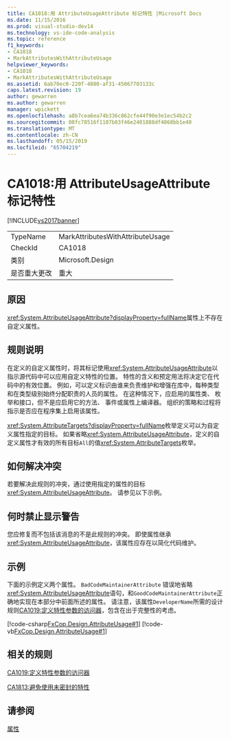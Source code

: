 ```yaml
---
title: CA1018:用 AttributeUsageAttribute 标记特性 |Microsoft Docs
ms.date: 11/15/2016
ms.prod: visual-studio-dev14
ms.technology: vs-ide-code-analysis
ms.topic: reference
f1_keywords:
- CA1018
- MarkAttributesWithAttributeUsage
helpviewer_keywords:
- CA1018
- MarkAttributesWithAttributeUsage
ms.assetid: 6ab70ec0-220f-4880-af31-45067703133c
caps.latest.revision: 19
author: gewarren
ms.author: gewarren
manager: wpickett
ms.openlocfilehash: a8b7cea6ea74b336c862cfe44f90e3e1ec54b2c2
ms.sourcegitcommit: 08fc78516f1107b83f46e2401888df4868bb1e40
ms.translationtype: MT
ms.contentlocale: zh-CN
ms.lasthandoff: 05/15/2019
ms.locfileid: "65704219"
---
```

# <a name="ca1018-mark-attributes-with-attributeusageattribute"></a>CA1018:用 AttributeUsageAttribute 标记特性
[!INCLUDE[vs2017banner](../includes/vs2017banner.md)]

|||
|-|-|
|TypeName|MarkAttributesWithAttributeUsage|
|CheckId|CA1018|
|类别|Microsoft.Design|
|是否重大更改|重大|

## <a name="cause"></a>原因
 <xref:System.AttributeUsageAttribute?displayProperty=fullName>属性上不存在自定义属性。

## <a name="rule-description"></a>规则说明
 在定义的自定义属性时，将其标记使用<xref:System.AttributeUsageAttribute>以指示源代码中可以应用自定义特性的位置。 特性的含义和预定用法将决定它在代码中的有效位置。 例如，可以定义标识由谁来负责维护和增强在库中，每种类型和在类型级别始终分配职责的人员的属性。 在这种情况下，应启用的属性类、 枚举和接口，但不是应启用它的方法、 事件或属性上编译器。 组织的策略和过程将指示是否应在程序集上启用该属性。

 <xref:System.AttributeTargets?displayProperty=fullName>枚举定义可以为自定义属性指定的目标。 如果省略<xref:System.AttributeUsageAttribute>，定义的自定义属性才有效的所有目标`All`的值<xref:System.AttributeTargets>枚举。

## <a name="how-to-fix-violations"></a>如何解决冲突
 若要解决此规则的冲突，通过使用指定的属性的目标<xref:System.AttributeUsageAttribute>。 请参见以下示例。

## <a name="when-to-suppress-warnings"></a>何时禁止显示警告
 您应修复而不包括该消息的不是此规则的冲突。 即使属性继承<xref:System.AttributeUsageAttribute>，该属性应存在以简化代码维护。

## <a name="example"></a>示例
 下面的示例定义两个属性。 `BadCodeMaintainerAttribute` 错误地省略<xref:System.AttributeUsageAttribute>语句，和`GoodCodeMaintainerAttribute`正确地实现在本部分中前面所述的属性。 请注意，该属性`DeveloperName`所需的设计规则[CA1019:定义特性参数的访问器](../code-quality/ca1019-define-accessors-for-attribute-arguments.md)，包含在出于完整性的考虑。

 [!code-csharp[FxCop.Design.AttributeUsage#1](../snippets/csharp/VS_Snippets_CodeAnalysis/FxCop.Design.AttributeUsage/cs/FxCop.Design.AttributeUsage.cs#1)]
 [!code-vb[FxCop.Design.AttributeUsage#1](../snippets/visualbasic/VS_Snippets_CodeAnalysis/FxCop.Design.AttributeUsage/vb/FxCop.Design.AttributeUsage.vb#1)]

## <a name="related-rules"></a>相关的规则
 [CA1019:定义特性参数的访问器](../code-quality/ca1019-define-accessors-for-attribute-arguments.md)

 [CA1813:避免使用未密封的特性](../code-quality/ca1813-avoid-unsealed-attributes.md)

## <a name="see-also"></a>请参阅
 [属性](https://msdn.microsoft.com/library/ee0038ef-b247-4747-a650-3c5c5cd58d8b)
